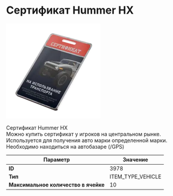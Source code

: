 # Сертификат Hummer HX

![Item Image](../img/3978.webp?raw=true)

Сертификат Hummer HX<br>Можно купить сертификат у игроков на центральном рынке.<br>Используется для получения авто марки определенной марки.<br>Необходимо находиться на автобазаре (/GPS)


| Параметр | Значение |
|----------|----------|
| **ID** | 3978 |
| **Тип** | ITEM_TYPE_VEHICLE |
| **Максимальное количество в ячейке** | 10 |

